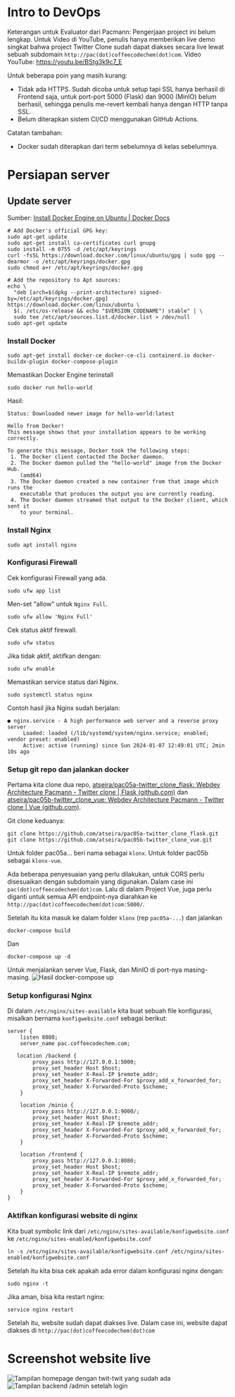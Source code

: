 # Intro to DevOps
Keterangan untuk Evaluator dari Pacmann:
Pengerjaan project ini belum lengkap. Untuk Video di YouTube, penulis hanya memberikan live demo singkat bahwa project Twitter Clone sudah dapat diakses secara live lewat sebuah subdomain `http://pac(dot)coffeecodechem(dot)com`. Video YouTube: https://youtu.be/BStg3k9c7_E

Untuk beberapa poin yang masih kurang:
- Tidak ada HTTPS. Sudah dicoba untuk setup tapi SSL hanya berhasil di Frontend saja, untuk port-port 5000 (Flask) dan 9000 (MinIO) belum berhasil, sehingga penulis me-revert kembali hanya dengan HTTP tanpa SSL.
- Belum diterapkan sistem CI/CD menggunakan GitHub Actions.

Catatan tambahan:
- Docker sudah diterapkan dari term sebelumnya di kelas sebelumnya.

# Persiapan server
## Update server
Sumber: [Install Docker Engine on Ubuntu | Docker Docs](https://docs.docker.com/engine/install/ubuntu/#install-using-the-repository)
```
# Add Docker's official GPG key:
sudo apt-get update
sudo apt-get install ca-certificates curl gnupg
sudo install -m 0755 -d /etc/apt/keyrings
curl -fsSL https://download.docker.com/linux/ubuntu/gpg | sudo gpg --dearmor -o /etc/apt/keyrings/docker.gpg
sudo chmod a+r /etc/apt/keyrings/docker.gpg

# Add the repository to Apt sources:
echo \
  "deb [arch=$(dpkg --print-architecture) signed-by=/etc/apt/keyrings/docker.gpg] https://download.docker.com/linux/ubuntu \
  $(. /etc/os-release && echo "$VERSION_CODENAME") stable" | \
  sudo tee /etc/apt/sources.list.d/docker.list > /dev/null
sudo apt-get update
```
### Install Docker
```
sudo apt-get install docker-ce docker-ce-cli containerd.io docker-buildx-plugin docker-compose-plugin
```
Memastikan Docker Engine terinstall
```
sudo docker run hello-world
```
Hasil:
```
Status: Downloaded newer image for hello-world:latest

Hello from Docker!
This message shows that your installation appears to be working correctly.

To generate this message, Docker took the following steps:
 1. The Docker client contacted the Docker daemon.
 2. The Docker daemon pulled the "hello-world" image from the Docker Hub.
    (amd64)
 3. The Docker daemon created a new container from that image which runs the
    executable that produces the output you are currently reading.
 4. The Docker daemon streamed that output to the Docker client, which sent it
    to your terminal.
```
### Install Nginx
```
sudo apt install nginx
```
### Konfigurasi Firewall
Cek konfigurasi Firewall yang ada.
```
sudo ufw app list
```
Men-set "allow" untuk `Nginx Full`.
```
sudo ufw allow 'Nginx Full'
```
Cek status aktif firewall.
```
sudo ufw status
```
Jika tidak aktif, aktifkan dengan:
```
sudo ufw enable
```
Memastikan service status dari Nginx.
```
sudo systemctl status nginx
```
Contoh hasil jika Nginx sudah berjalan:
```
● nginx.service - A high performance web server and a reverse proxy server
     Loaded: loaded (/lib/systemd/system/nginx.service; enabled; vendor preset: enabled)
     Active: active (running) since Sun 2024-01-07 12:49:01 UTC; 2min 10s ago
```

### Setup git repo dan jalankan docker

Pertama kita clone dua repo, [atseira/pac05a-twitter_clone_flask: Webdev Architecture Pacmann - Twitter clone | Flask (github.com)](https://github.com/atseira/pac05a-twitter_clone_flask) dan [atseira/pac05b-twitter_clone_vue: Webdev Architecture Pacmann - Twitter clone | Vue (github.com)](https://github.com/atseira/pac05b-twitter_clone_vue).

Git clone keduanya:
```
git clone https://github.com/atseira/pac05a-twitter_clone_flask.git
git clone https://github.com/atseira/pac05b-twitter_clone_vue.git
```
Untuk folder pac05a... beri nama sebagai `klonx`.
Untuk folder pac05b sebagai `klonx-vue`.

Ada beberapa penyesuaian yang perlu dilakukan, untuk CORS perlu disesuaikan dengan subdomain yang digunakan. Dalam case ini `pac(dot)coffeecodechem(dot)com`.
Lalu di dalam Project Vue, juga perlu diganti untuk semua API endpoint-nya diarahkan ke `http://pac(dot)coffeecodechem(dot)com:5000/`.

Setelah itu kita masuk ke dalam folder `klonx` (rep `pac05a-...`) dan jalankan
```
docker-compose build
```
Dan
```
docker-compose up -d
```
Untuk menjalankan server Vue, Flask, dan MinIO di port-nya masing-masing.
![Hasil docker-compose up](docker-compose_up.png)
### Setup konfigurasi Nginx
Di dalam `/etc/nginx/sites-available` kita buat sebuah file konfigurasi, misalkan bernama `konfigwebsite.conf` sebagai berikut:
```
server {
    listen 8080;
    server_name pac.coffeecodechem.com;

   location /backend {
        proxy_pass http://127.0.0.1:5000;
        proxy_set_header Host $host;
        proxy_set_header X-Real-IP $remote_addr;
        proxy_set_header X-Forwarded-For $proxy_add_x_forwarded_for;
        proxy_set_header X-Forwarded-Proto $scheme;
    }

    location /minio {
        proxy_pass http://127.0.0.1:9000/;
        proxy_set_header Host $host;
        proxy_set_header X-Real-IP $remote_addr;
        proxy_set_header X-Forwarded-For $proxy_add_x_forwarded_for;
        proxy_set_header X-Forwarded-Proto $scheme;
    }

    location /frontend {
        proxy_pass http://127.0.0.1:8080;
        proxy_set_header Host $host;
        proxy_set_header X-Real-IP $remote_addr;
        proxy_set_header X-Forwarded-For $proxy_add_x_forwarded_for;
        proxy_set_header X-Forwarded-Proto $scheme;
    }
}
```

### Aktifkan konfigurasi website di nginx

Kita buat symbolic link dari `/etc/nginx/sites-available/konfigwebsite.conf` ke `/etc/nginx/sites-enabled/konfigwebsite.conf`

```
ln -s /etc/nginx/sites-available/konfigwebsite.conf /etc/nginx/sites-enabled/konfigwebsite.conf
```
Setelah itu kita bisa cek apakah ada error dalam konfigurasi nginx dengan:
```
sudo nginx -t
```
Jika aman, bisa kita restart nginx:
```
service nginx restart
```
Setelah itu, website sudah dapat diakses live.
Dalam case ini, website dapat diakses di `http://pac(dot)coffeecodechem(dot)com`

# Screenshot website live
![Tampilan homepage dengan twit-twit yang sudah ada](tampilan-frontend.png)
![Tampilan backend /admin setelah login](tampilan-backend-admin-login.png)
